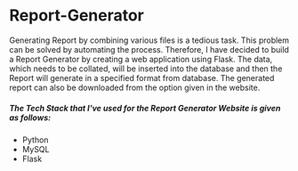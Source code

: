 # Report-Generator
Generating Report by combining various files is a tedious task. This problem can be solved by automating the process. Therefore, I have decided to build a Report Generator by creating a web application using Flask. The data, which needs to be collated, will be inserted into the database and then the Report will generate in a specified format from database. The generated report can also be downloaded from the option given in the website. 

##### The Tech Stack that I've used for the Report Generator Website is given as follows:
- Python
- MySQL
- Flask
